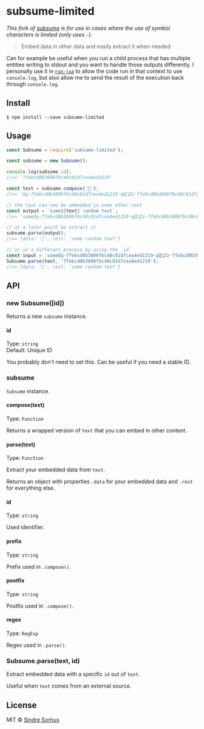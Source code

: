 # subsume-limited

*This fork of [subsume](https://github.com/sindresorhus/subsume) is for use in
  cases where the use of symbol characters is limited (only uses `-`).*

> Embed data in other data and easily extract it when needed

Can for example be useful when you run a child process that has multiple entities writing to stdout and you want to handle those outputs differently. I personally use it in [`run-jxa`](https://github.com/sindresorhus/run-jxa) to allow the code run in that context to use `console.log`, but also allow me to send the result of the execution back through `console.log`.


## Install

```
$ npm install --save subsume-limited
```


## Usage

```js
const Subsume = require('subsume-limited');

const subsume = new Subsume();

console.log(subsume.id);
//=> '7febcd0b3806fbc48c01d7cea4ed1219'

const text = subsume.compose('🦄');
//=> 'Qq-7febcd0b3806fbc48c01d7cea4ed1219-qQ🦄Zz-7febcd0b3806fbc48c01d7cea4ed1219-zZ'

// the text can now be embedded in some other text
const output = `some${text} random text`;
//=> 'someQq-7febcd0b3806fbc48c01d7cea4ed1219-qQ🦄Zz-7febcd0b3806fbc48c01d7cea4ed1219-zZ random text'

// at a later point we extract it
subsume.parse(output);
//=> {data: '🦄', rest: 'some random text'}

// or in a different process by using the `id`
const input = 'someQq-7febcd0b3806fbc48c01d7cea4ed1219-qQ🦄Zz-7febcd0b3806fbc48c01d7cea4ed1219-zZ random text';
Subsume.parse(text, '7febcd0b3806fbc48c01d7cea4ed1219');
//=> {data: '🦄', rest: 'some random text'}
```


## API

### new Subsume([id])

Returns a new `subsume` instance.

#### id

Type: `string`<br>
Default: Unique ID

You probably don't need to set this. Can be useful if you need a stable ID.

### subsume

`Subsume` instance.

#### compose(text)

Type: `Function`

Returns a wrapped version of `text` that you can embed in other content.

#### parse(text)

Type: `Function`

Extract your embedded data from `text`.

Returns an object with properties `.data` for your embedded data and `.rest` for everything else.

#### id

Type: `string`

Used identifier.

#### prefix

Type: `string`

Prefix used in `.compose()`.

#### postfix

Type: `string`

Postfix used in `.compose()`.

#### regex

Type: `RegExp`

Regex used in `.parse()`.

### Subsume.parse(text, id)

Extract embedded data with a specific `id` out of `text`.

Useful when `text` comes from an external source.


## License

MIT © [Sindre Sorhus](https://sindresorhus.com)
